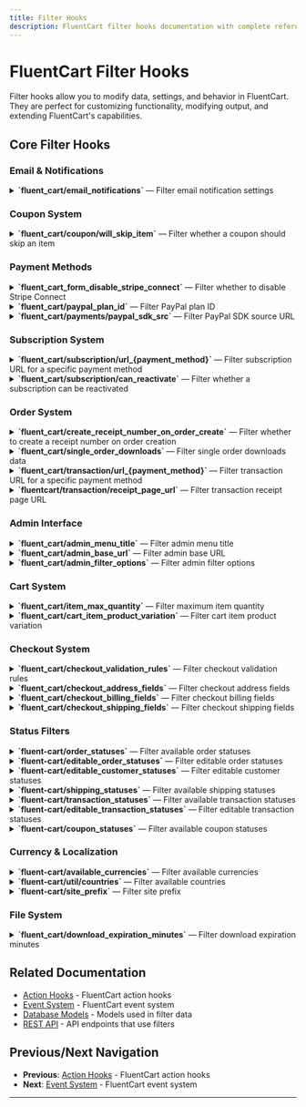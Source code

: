 ```yaml
---
title: Filter Hooks
description: FluentCart filter hooks documentation with complete reference and usage examples.
---
```


# FluentCart Filter Hooks

Filter hooks allow you to modify data, settings, and behavior in FluentCart. They are perfect for customizing functionality, modifying output, and extending FluentCart's capabilities.

## Core Filter Hooks

### Email & Notifications


<details>
<summary><strong>`fluent_cart/email_notifications`</strong> &mdash; Filter email notification settings</summary>

**When it runs:**
This filter is applied whenever FluentCart retrieves or prepares the email notification settings, allowing you to customize or override the default notification configuration.


**Parameters:**

- `$settings` (array): The current email notification settings
    ```php
    $settings = [
        'enabled'        => true,
        'recipients'     => ['admin@example.com'],
        'templates'      => [],
        'custom_setting' => 'any value',
    ];
    ```

**Returns:**
- $settings (array): The modified email notification settings array

**Usage:**
```php
add_filter('fluent_cart/email_notifications', function($settings) {
        // Example: Add a custom setting
        $settings['custom_setting'] = 'custom_value';
        return $settings;
}, 10, 1);
```
</details>

### Coupon System



<details>
<summary><strong>`fluent_cart/coupon/will_skip_item`</strong> &mdash; Filter whether a coupon should skip an item</summary>

**When it runs:**
This filter is applied during coupon validation for each cart item, allowing you to programmatically skip applying a coupon to specific items based on custom logic.

**Parameters:**

- `$willSkip` (bool): Whether the item should be skipped (default logic result)
- `$data` (array): Contextual data for the item and coupon
    ```php
    $data = [
        'item' => [
            'object_id',
            'product_id',
            'variation_id',
            'name',
            'quantity',
            'price',
            'subtotal',
            'total',
            'tax',
            'discount',
            'meta',
            'type',
            'sku',
            'image',
            'options',
            'cart_item_id',
        'coupon' => [
            'id',
            'parent',
            'title',
            'code',
            'status',
            'type',
            'conditions',
            'amount',
            'stackable',
            'priority',
            'use_count',
            'notes',
            'show_on_checkout',
            'start_date',
            'end_date',
            'max_uses',
        ],
        'cart' => [ /* Cart object, see Cart model for keys */ ]
    ];
    ```

**Returns:**
- `$willSkip` (bool): Whether to skip applying the coupon to this item

**Usage:**
```php
add_filter('fluent_cart/coupon/will_skip_item', function($willSkip, $data) {
    $item = $data['item'];
    $coupon = $data['coupon'];
    // Custom logic: skip coupon for a specific product
    if ($item['product_id'] === 123) {
        return true;
    }
    return $willSkip;
}, 10, 2);
```
</details>

### Payment Methods



<details>
<summary><strong>`fluent_cart_form_disable_stripe_connect`</strong> &mdash; Filter whether to disable Stripe Connect</summary>

**When it runs:**

**Parameters:**

- `$disable` (bool): Whether Stripe Connect is disabled (default logic result)
- `$data` (array): Contextual data. Example structure:
    ```php
    $data = [
        'user' => [
            'ID',
            'user_login',
            'user_pass',
            'user_nicename',
            'user_email',
            'user_url',
            'user_registered',
            'user_activation_key',
            'user_status',
            'display_name',
            'roles',
            'allcaps',
            'filter',
        ],
        'cart' => [
            'id',
            'items',
            'total',
            'subtotal',
            'tax',
            'discount',
            'fees',
            'shipping_total',
            'currency',
            'customer_id',
            'created_at',
            'updated_at',
            'meta',
        ],
        'environment' => [
            'is_admin',
            'is_ajax',
            'site_url',
            'home_url',
            'current_user_id',
            'request_ip',
            'user_agent',
        ]
    ];
    ```

**Returns:**
- `$disable` (bool): Whether to disable Stripe Connect

**Usage:**
```php
add_filter('fluent_cart_form_disable_stripe_connect', function($disable, $data) {
    // Example: Only allow Stripe Connect for admins
    if (is_admin() && current_user_can('manage_options')) {
        return false;
    }
    return $disable;
}, 10, 2);
```
</details>



<details>
<summary><strong>`fluent_cart/paypal_plan_id`</strong> &mdash; Filter PayPal plan ID</summary>

**When it runs:**
This filter is applied when FluentCart determines the PayPal plan ID to use for a subscription, allowing you to override the default plan ID based on subscription data.

**Parameters:**

- `$planId` (string): The current PayPal plan ID
- `$data` (array): Contextual data:
    ```php
    $data = [
        'subscription' => [
            'id',
            'status',
            'user_id',
            'product_id',
            'billing_cycle',
            'interval',
            'interval_count',
            'trial_days',
            'start_date',
            'total_cycles',
            'completed_cycles',
            'amount',
            'currency',
            'payment_method',
            'meta',
            'created_at',
            'updated_at',
        ]
    ];
    ```

**Returns:**
- `$planId` (string): The modified PayPal plan ID

**Usage:**
```php
add_filter('fluent_cart/paypal_plan_id', function($planId, $data) {
    $subscription = $data['subscription'];
    if ($subscription['billing_cycle'] === 'yearly') {
        return 'YEARLY_PLAN_ID';
    }
    return $planId;
}, 10, 2);
```
</details>


<details>
<summary><strong>`fluent_cart/payments/paypal_sdk_src`</strong> &mdash; Filter PayPal SDK source URL</summary>

**When it runs:**
This filter is applied when FluentCart enqueues the PayPal SDK script, allowing you to override the default SDK source URL.


**Parameters:**

- `$sdkSrc` (string): The current PayPal SDK source URL
- `$data` (array): Contextual data. Example structure:
    ```php
    $data = [
        'payment_method' => 'paypal',
        'environment' => [
            'is_admin',
            'is_ajax',
            'site_url',
            'home_url',
            'current_user_id',
            'request_ip',
            'user_agent',
        ],
        'cart' => [
            'id',
            'items',
            'total',
            'subtotal',
            'tax',
            'discount',
            'fees',
            'shipping_total',
            'currency',
            'customer_id',
            'created_at',
            'updated_at',
            'meta',
        ]
    ];
    ```

**Returns:**
- `$sdkSrc` (string): The modified SDK source URL

**Usage:**
```php
add_filter('fluent_cart/payments/paypal_sdk_src', function($sdkSrc, $data) {
    // Use a custom PayPal SDK source
    return 'https://www.paypal.com/sdk/js?client-id=YOUR_CLIENT_ID';
}, 10, 2);
```
</details>

### Subscription System


<details>
<summary><strong>`fluent_cart/subscription/url_{payment_method}`</strong> &mdash; Filter subscription URL for a specific payment method</summary>

**When it runs:**
This filter is applied when generating the management or view URL for a subscription, allowing you to customize the URL for each payment method (e.g., Stripe, PayPal).


**Parameters:**

- `$url` (string): The current subscription URL
- `$data` (array): Contextual data:
    ```php
    $data = [
            'status',
            'user_id',
            'product_id',
            'billing_cycle',
            'interval',
            'interval_count',
            'trial_days',
            'start_date',
            'end_date',
            'total_cycles',
            'completed_cycles',
            'amount',
            'currency',
            'payment_method',
            'meta',
            'created_at',
            'updated_at',
        ]
    ];
    ```

**Returns:**
- `$url` (string): The modified subscription URL

**Returns:**
- (string): The modified subscription URL

**Usage:**
```php
add_filter('fluent_cart/subscription/url_stripe', function($url, $data) {
        $subscription = $data['subscription'];
        // Custom subscription URL for Stripe
        return 'https://custom-portal.example.com/subscription/' . $subscription->id;
}, 10, 2);
```
</details>


<details>
<summary><strong>`fluent_cart/subscription/can_reactivate`</strong> &mdash; Filter whether a subscription can be reactivated</summary>

**When it runs:**
This filter is applied when checking if a cancelled subscription is eligible for reactivation, allowing you to override the default logic.


**Parameters:**

- `$canReactivate` (bool): Whether the subscription can be reactivated (default logic result)
- `$data` (array): Contextual data:
    ```php
    $data = [
        'subscription' => [
            'id',
            'status',
            'user_id',
            'product_id',
            'billing_cycle',
            'interval',
            'interval_count',
            'trial_days',
            'start_date',
            'total_cycles',
            'completed_cycles',
            'amount',
            'currency',
            'payment_method',
            'cancelled_at',
            'meta',
            'updated_at',
        ]
    ];
    ```

**Returns:**
- `$canReactivate` (bool): Whether to allow reactivation

**Returns:**
- (bool): Whether to allow reactivation

**Usage:**
```php
add_filter('fluent_cart/subscription/can_reactivate', function($canReactivate, $data) {
    $subscription = $data['subscription'];
    // Allow reactivation within 30 days of cancellation
    if ($subscription->status === 'cancelled' && $subscription->cancelled_at > strtotime('-30 days')) {
        return true;
    }
    return $canReactivate;
}, 10, 2);
```
</details>

### Order System


<details>
<summary><strong>`fluent_cart/create_receipt_number_on_order_create`</strong> &mdash; Filter whether to create a receipt number on order creation</summary>

**When it runs:**
This filter is applied when a new order is created, allowing you to control whether a receipt number should be generated for the order.


**Parameters:**

- `$create` (bool): Whether to create a receipt number (default logic result)

**Returns:**
- `$create` (bool): Whether to create a receipt number for the order

**Usage:**
```php
add_filter('fluent_cart/create_receipt_number_on_order_create', function($create) {
    // Always create receipt numbers for paid orders
    return true;
}, 10, 1);
```
</details>


<details>
<summary><strong>`fluent_cart/single_order_downloads`</strong> &mdash; Filter single order downloads data</summary>

**When it runs:**
This filter is applied when preparing the downloadable files for a specific order, allowing you to add, remove, or modify download data for the order.



**Parameters:**

- `$downloadData` (array): The current download data for the order
    ```php
    $downloadData = [
        'file_id' => [
            'name',
            'url',
            'size',
            'type',
            'expires_at',
            'download_count',
            'max_downloads',
        ]
    ];
    ```
- `$data` (array): Contextual data
    ```php
    $data = [
        'order' => [
            'id',
            'customer_id',
            'status',
            'total',
            'tax',
            'discount',
            'shipping_total',
            'currency',
            'created_at',
            'updated_at',
            'items',
            'meta',
        ]
    ];
    ```

**Returns:**
- `$downloadData` (array): The modified download data array

**Usage:**
```php
add_filter('fluent_cart/single_order_downloads', function($downloadData, $data) {
        $order = $data['order'];
        // Add a custom downloadable file
                'name' => 'Custom File',
                'url' => 'https://example.com/custom-file.pdf'
        ];
        return $downloadData;
}, 10, 2);
```
</details>



<details>
<summary><strong>`fluent_cart/transaction/url_{payment_method}`</strong> &mdash; Filter transaction URL for a specific payment method</summary>

**When it runs:**
This filter is applied when generating the management or view URL for a transaction, allowing you to customize the URL for each payment method (e.g., Stripe, PayPal).



**Parameters:**

- `$url` (string): The current transaction URL
- `$data` (array): Contextual data:
    ```php
    $data = [
        'transaction' => [
            'id',
            'transaction_id',
            'order_id',
            'payment_method',
            'status',
            'amount',
            'currency',
            'created_at',
            'updated_at',
            'meta',
        ]
    ];
    ```

**Returns:**
- `$url` (string): The modified transaction URL

**Returns:**
- (string): The modified transaction URL

**Usage:**
```php
add_filter('fluent_cart/transaction/url_stripe', function($url, $data) {
        $transaction = $data['transaction'];
        // Custom transaction URL for Stripe
        return 'https://dashboard.stripe.com/payments/' . $transaction->transaction_id;
}, 10, 2);
```
</details>


<details>
<summary><strong>`fluentcart/transaction/receipt_page_url`</strong> &mdash; Filter transaction receipt page URL</summary>

**When it runs:**
This filter is applied when generating the URL for the transaction receipt page, allowing you to customize the receipt page URL for a transaction.




**Parameters:**

- `$url` (string): The current receipt page URL
- `$data` (array): Contextual data:
    ```php
    $data = [
        'transaction' => [
            'id',
            'transaction_id',
            'order_id',
            'payment_method',
            'status',
            'amount',
            'currency',
            'created_at',
            'updated_at',
            'meta',
        ],
        'order' => [
            'status',
            'parent_id',
            'invoice_no',
            'receipt_number',
            'fulfillment_type',
            'type',
            'customer_id',
            'payment_method',
            'payment_method_title',
            'payment_status',
            'currency',
            'subtotal',
            'discount_tax',
            'manual_discount_total',
            'coupon_discount_total',
            'shipping_tax',
            'shipping_total',
            'tax_total',
            'tax_behavior',
            'total_amount',
            'rate',
            'note',
            'ip_address',
            'completed_at',
            'refunded_at',
            'total_refund',
            'uuid',
            'created_at',
            'refunded_at',
            'total_paid',
            'mode',
            'shipping_status',
            'config',
        ]
    ];
    ```

**Returns:**
- `$url` (string): The modified receipt page URL

**Returns:**
- (string): The modified receipt page URL

**Usage:**
```php
add_filter('fluentcart/transaction/receipt_page_url', function($url, $data) {
        $transaction = $data['transaction'];
        // Custom receipt page URL
        return home_url('/receipt/' . $transaction->id);
}, 10, 2);
```
</details>

### Admin Interface


<details>
<summary><strong>`fluent_cart/admin_menu_title`</strong> &mdash; Filter admin menu title</summary>

**When it runs:**
This filter is applied when generating the FluentCart admin menu title, allowing you to customize the menu label in the WordPress dashboard.


**Parameters:**

- `$title` (string): The current admin menu title
- `$data` (array): Contextual data. Example structure:
    ```php
    $data = [
        'user' => [
            'ID',
            'user_login',
            'user_pass',
            'user_nicename',
            'user_email',
            'user_url',
            'user_registered',
            'user_activation_key',
            'user_status',
            'display_name',
            'roles',
            'allcaps',
            'filter',
        ],
        'settings' => [
            'currency',
            'tax_enabled',
            'shipping_enabled',
            'store_name',
            'store_email',
            'store_address',
            'meta',
        ]
    ];
    ```

**Returns:**
- `$title` (string): The modified admin menu title

**Usage:**
```php
add_filter('fluent_cart/admin_menu_title', function($title, $data) {
    // Custom admin menu title
    return 'My Custom Store';
}, 10, 2);
```
</details>


<details>
<summary><strong>`fluent_cart/admin_base_url`</strong> &mdash; Filter admin base URL</summary>

**When it runs:**
This filter is applied when generating the base URL for FluentCart admin pages, allowing you to customize the admin URL structure.


**Parameters:**

- `$url` (string): The current admin base URL
- `$data` (array): Contextual data. Example structure:
    ```php
    $data = [
        'user' => [
            'ID',
            'user_login',
            'user_pass',
            'user_nicename',
            'user_email',
            'user_url',
            'user_registered',
            'user_activation_key',
            'user_status',
            'display_name',
            'roles',
            'allcaps',
            'filter',
        ],
        'settings' => [
            'currency',
            'tax_enabled',
            'shipping_enabled',
            'store_name',
            'store_email',
            'store_address',
            'meta',
        ]
    ];
    ```

**Returns:**
- `$url` (string): The modified admin base URL

**Usage:**
```php
add_filter('fluent_cart/admin_base_url', function($url, $data) {
    // Custom admin base URL
    return admin_url('admin.php?page=my-custom-store#/');
}, 10, 2);
```
</details>


<details>
<summary><strong>`fluent_cart/admin_filter_options`</strong> &mdash; Filter admin filter options</summary>

**When it runs:**
This filter is applied when generating the available filter options in the FluentCart admin interface, allowing you to add, remove, or modify filter options.


**Parameters:**

- `$options` (array): The current filter options
    ```php
    $options = [
        'filter_key' => [
            'label',
            'options',
            'default',
            'description',
            'type',
        ]
    ];
    ```
- `$data` (array): Contextual data. Example structure:
    ```php
    $data = [
        'user' => [
            'ID',
            'user_login',
            'user_pass',
            'user_nicename',
            'user_email',
            'user_url',
            'user_registered',
            'user_activation_key',
            'user_status',
            'display_name',
            'roles',
            'allcaps',
            'filter',
        ],
        'context' => [
            'screen',
            'section',
            'meta',
        ]
    ];
    ```

**Returns:**
- `$options` (array): The modified filter options array

**Usage:**
```php
add_filter('fluent_cart/admin_filter_options', function($options, $data) {
    // Add a custom filter option
    $options['custom_filter'] = [
        'label' => 'Custom Filter',
        'options' => ['option1', 'option2']
    ];
    return $options;
}, 10, 2);
```
</details>

### Cart System


<details>
<summary><strong>`fluent_cart/item_max_quantity`</strong> &mdash; Filter maximum item quantity</summary>

**When it runs:**
This filter is applied when determining the maximum quantity allowed for a cart item, allowing you to set custom quantity limits per product or variation.



**Parameters:**

- `$quantity` (int): The current maximum quantity allowed
- `$data` (array): Contextual data
    ```php
    $data = [
        'variation' => [
            'id',
            'sku',
            'price',
            'stock',
            'attributes',
            'image',
            'meta',
        ],
        'product' => [
            'id',
            'name',
            'sku',
            'price',
            'stock',
            'type',
            'categories',
            'image',
            'meta',
        ]
    ];
    ```

**Returns:**
- `$quantity` (int): The modified maximum quantity

**Usage:**
```php
add_filter('fluent_cart/item_max_quantity', function($quantity, $data) {
    $variation = $data['variation'];
    $product = $data['product'];
    // Custom quantity limit for a specific product
    if ($product['id'] === 123) {
        return 5;
    }
    return $quantity;
}, 10, 2);
```
</details>


<details>
<summary><strong>`fluent_cart/cart_item_product_variation`</strong> &mdash; Filter cart item product variation</summary>

**When it runs:**
This filter is applied when retrieving or updating the product variation for a cart item, allowing you to modify the variation object before it is used in the cart.


**Parameters:**

- `$variation` (object): The current product variation object
- `$itemId` (int): The cart item ID
- `$incrementBy` (int): The quantity increment value
- `$existingItems` (array): The current cart items array

**Returns:**
- (object): The modified product variation object

**Usage:**
```php
add_filter('fluent_cart/cart_item_product_variation', function($variation, $itemId, $incrementBy, $existingItems) {
    // Custom variation logic
    if ($variation->id === 456) {
        $variation->custom_field = 'custom_value';
    }
    return $variation;
}, 10, 4);
```
</details>

### Checkout System


<details>
<summary><strong>`fluent_cart/checkout_validation_rules`</strong> &mdash; Filter checkout validation rules</summary>

**When it runs:**
This filter is applied when building the validation rules for the checkout form, allowing you to add, remove, or modify validation requirements for checkout fields.

**Parameters:**

- `$rules` (array): The current validation rules array. Example:
    ```php
    $rules = [
        'field_name' => 'required|string',
        'custom_field' => 'required|string|max:255',
        // ...
    ];
    ```
- `$data` (array): Contextual data for the checkout (may include cart, user, etc.)

**Returns:**
- `$rules` (array): The modified validation rules array

**Usage:**
```php
add_filter('fluent_cart/checkout_validation_rules', function($rules, $data) {
    // Add custom validation rules
    $rules['custom_field'] = 'required|string|max:255';
    return $rules;
}, 10, 2);
```
</details>


<details>
<summary><strong>`fluent_cart/checkout_address_fields`</strong> &mdash; Filter checkout address fields</summary>

**When it runs:**
This filter is applied when building the address fields for the checkout form, allowing you to add, remove, or modify address fields.


**Parameters:**

- `$fields` (array): The current address fields array
    ```php
    $fields = [
        'custom_field' => [
            'label'    => 'Custom Field',
            'type'     => 'text',
            'required' => false
        ]
    ];
    ```
- `$data` (array): Contextual data for the checkout (may include cart, user, etc.)

**Returns:**
- (array): The modified address fields array

**Usage:**
```php
add_filter('fluent_cart/checkout_address_fields', function($fields, $data) {
    // Add a custom address field
    $fields['custom_field'] = [
        'label' => 'Custom Field',
        'type' => 'text',
        'required' => false
    ];
    return $fields;
}, 10, 2);
```
</details>


<details>
<summary><strong>`fluent_cart/checkout_billing_fields`</strong> &mdash; Filter checkout billing fields</summary>

**When it runs:**
This filter is applied when building the billing fields for the checkout form, allowing you to add, remove, or modify billing fields.


**Parameters:**

- `$fields` (array): The current billing fields array
    ```php
    $fields = [
        'company_name' => [
            'label'    => 'Company Name',
            'type'     => 'text',
            'required' => false
        ]
    ];
    ```
- `$data` (array): Contextual data for the checkout (may include cart, user, etc.)

**Returns:**
- (array): The modified billing fields array

**Usage:**
```php
add_filter('fluent_cart/checkout_billing_fields', function($fields, $data) {
    // Add a custom billing field
    $fields['company_name'] = [
        'label' => 'Company Name',
        'type' => 'text',
        'required' => false
    ];
    return $fields;
}, 10, 2);
```
</details>


<details>
<summary><strong>`fluent_cart/checkout_shipping_fields`</strong> &mdash; Filter checkout shipping fields</summary>

**When it runs:**
This filter is applied when building the shipping fields for the checkout form, allowing you to add, remove, or modify shipping fields.


**Parameters:**

- `$fields` (array): The current shipping fields array
    ```php
    $fields = [
        'delivery_instructions' => [
            'label'    => 'Delivery Instructions',
            'type'     => 'textarea',
            'required' => false
        ]
    ];
    ```
- `$data` (array): Contextual data for the checkout (may include cart, user, etc.)

**Returns:**
- (array): The modified shipping fields array

**Usage:**
```php
add_filter('fluent_cart/checkout_shipping_fields', function($fields, $data) {
    // Add a custom shipping field
    $fields['delivery_instructions'] = [
        'label' => 'Delivery Instructions',
        'type' => 'textarea',
        'required' => false
    ];
    return $fields;
}, 10, 2);
```
</details>

### Status Filters


<details>
<summary><strong>`fluent-cart/order_statuses`</strong> &mdash; Filter available order statuses</summary>

**When it runs:**
This filter is applied when retrieving the list of available order statuses, allowing you to add, remove, or modify order statuses.


**Parameters:**

- `$statuses` (array): The current order statuses array. Example structure:
    ```php
    $statuses = [
        'processing' => 'Processing',
        'completed'  => 'Completed',
        'on-hold'    => 'On Hold',
        'canceled'   => 'Canceled',
        'failed'     => 'Failed',
    ];
    ```

**Returns:**
- `$statuses` (array): The modified order statuses array

**Usage:**
```php
add_filter('fluent-cart/order_statuses', function($statuses) {
    // Add a custom order status
    $statuses['custom_status'] = 'Custom Status';
    return $statuses;
}, 10, 1);
```
</details>


<details>
<summary><strong>`fluent-cart/editable_order_statuses`</strong> &mdash; Filter editable order statuses</summary>

**When it runs:**
This filter is applied when retrieving the list of order statuses that can be edited, allowing you to control which statuses are editable in the admin UI.


**Parameters:**

- `$statuses` (array): The current editable order statuses array. Example structure:
    ```php
    $statuses = [
        'on-hold'    => 'On Hold',
        'processing' => 'Processing',
        'completed'  => 'Completed',
        'canceled'   => 'Canceled',
    ];
    ```

**Returns:**
- `$statuses` (array): The modified editable order statuses array

**Usage:**
```php
add_filter('fluent-cart/editable_order_statuses', function($statuses) {
    // Remove a status from the editable list
    unset($statuses['completed']);
    return $statuses;
}, 10, 1);
```
</details>


<details>
<summary><strong>`fluent-cart/editable_customer_statuses`</strong> &mdash; Filter editable customer statuses</summary>

**When it runs:**
This filter is applied when retrieving the list of customer statuses that can be edited, allowing you to control which statuses are editable in the admin UI.


**Parameters:**

- `$statuses` (array): The current editable customer statuses array. Example structure:
    ```php
    $statuses = [
        'active'   => 'Active',
        'inactive' => 'Inactive',
    ];
    ```

**Returns:**
- `$statuses` (array): The modified editable customer statuses array

**Usage:**
```php
add_filter('fluent-cart/editable_customer_statuses', function($statuses) {
    // Add a custom customer status
    $statuses['vip'] = 'VIP Customer';
    return $statuses;
}, 10, 1);
```
</details>


<details>
<summary><strong>`fluent-cart/shipping_statuses`</strong> &mdash; Filter available shipping statuses</summary>

**When it runs:**
This filter is applied when retrieving the list of available shipping statuses, allowing you to add, remove, or modify shipping statuses.


**Parameters:**

- `$statuses` (array): The current shipping statuses array. Example structure:
    ```php
    $statuses = [
        'unshipped'   => 'Unhipped',
        'shipped'     => 'Shipped',
        'delivered'   => 'Delivered',
        'unshippable' => 'Unshippable',
    ];
    ```

**Returns:**
- `$statuses` (array): The modified shipping statuses array

**Usage:**
```php
add_filter('fluent-cart/shipping_statuses', function($statuses) {
    // Add a custom shipping status
    $statuses['custom_shipping'] = 'Custom Shipping';
    return $statuses;
}, 10, 1);
```
</details>


<details>
<summary><strong>`fluent-cart/transaction_statuses`</strong> &mdash; Filter available transaction statuses</summary>

**When it runs:**
This filter is applied when retrieving the list of available transaction statuses, allowing you to add, remove, or modify transaction statuses.


**Parameters:**

- `$statuses` (array): The current transaction statuses array. Example structure:
    ```php
    $statuses = [
        'pending'         => 'Pending',
        'paid'            => 'Paid',
        'require_capture' => 'Authorized (Require Capture)',
        'failed'          => 'Failed',
        'refunded'        => 'Refunded',
        'active'          => 'Active',
    ];
    ```

**Returns:**
- `$statuses` (array): The modified transaction statuses array

**Usage:**
```php
add_filter('fluent-cart/transaction_statuses', function($statuses) {
    // Add a custom transaction status
    $statuses['custom_transaction'] = 'Custom Transaction';
    return $statuses;
}, 10, 1);
```
</details>


<details>
<summary><strong>`fluent-cart/editable_transaction_statuses`</strong> &mdash; Filter editable transaction statuses</summary>

**When it runs:**
This filter is applied when retrieving the list of transaction statuses that can be edited, allowing you to control which statuses are editable in the admin UI.


**Parameters:**

- `$statuses` (array): The current editable transaction statuses array. Example structure:
    ```php
    $statuses = [
        'pending'   => 'Pending',
        'succeeded' => 'Succeeded',
        'failed'    => 'Failed',
        'refunded'  => 'Refunded',
    ];
    ```

**Returns:**
- `$statuses` (array): The modified editable transaction statuses array

**Usage:**
```php
add_filter('fluent-cart/editable_transaction_statuses', function($statuses) {
    // Remove a status from the editable list
    unset($statuses['completed']);
    return $statuses;
}, 10, 1);
```
</details>


<details>
<summary><strong>`fluent-cart/coupon_statuses`</strong> &mdash; Filter available coupon statuses</summary>

**When it runs:**
This filter is applied when retrieving the list of available coupon statuses, allowing you to add, remove, or modify coupon statuses.


**Parameters:**

- `$statuses` (array): The current coupon statuses array. Example structure:
    ```php
    $statuses = [
        'active'   => 'Active',
        'expired'  => 'Expired',
        'disabled' => 'Disabled',
    ];
    ```

**Returns:**
- `$statuses` (array): The modified coupon statuses array

**Usage:**
```php
add_filter('fluent-cart/coupon_statuses', function($statuses) {
    // Add a custom coupon status
    $statuses['custom_coupon'] = 'Custom Coupon';
    return $statuses;
}, 10, 1);
```
</details>

### Currency & Localization


<details>
<summary><strong>`fluent-cart/available_currencies`</strong> &mdash; Filter available currencies</summary>

**When it runs:**
This filter is applied when retrieving the list of available currencies, allowing you to add, remove, or modify currencies.


**Parameters:**

- `$currencies` (array): The current available currencies array. Example structure:
    ```php
    $currencies = [
        'BDT' => [
            'label'  => 'Bangladeshi Taka',
            'value'  => 'BDT',
            'symbol' => '৳',
        ],
        'USD' => [
            'label'  => 'United State Dollar',
            'value'  => 'USD',
            'symbol' => '$',
        ],
        'GBP' => [
            'label'  => 'United Kingdom',
            'value'  => 'GBP',
            'symbol' => '£',
        ],
    ];
    ```

**Returns:**
- `$currencies` (array): The modified available currencies array

**Usage:**
```php
add_filter('fluent-cart/available_currencies', function($currencies) {
    // Add a custom currency
    $currencies['BTC'] = 'Bitcoin';
    return $currencies;
}, 10, 1);
```
</details>


<details>
<summary><strong>`fluent-cart/util/countries`</strong> &mdash; Filter available countries</summary>

**When it runs:**
This filter is applied when retrieving the list of available countries, allowing you to add, remove, or modify countries.


**Parameters:**

- `$countries` (array): The current available countries array. Example structure:
    ```php
    $countries = [
        'AF' => 'Afghanistan',
        'AX' => 'Åland Islands',
        'AL' => 'Albania',
        'DZ' => 'Algeria',
        // ...
    ];
    ```

**Returns:**
- `$countries` (array): The modified available countries array

**Usage:**
```php
add_filter('fluent-cart/util/countries', function($countries) {
    // Add a custom country
    $countries['XX'] = 'Custom Country';
    return $countries;
}, 10, 1);
```
</details>


<details>
<summary><strong>`fluent-cart/site_prefix`</strong> &mdash; Filter site prefix</summary>

**When it runs:**
This filter is applied when retrieving the site prefix used for FluentCart data, allowing you to customize the prefix for multi-site or branding purposes.


**Parameters:**

- `$prefix` (string): The current site prefix

**Returns:**
- (string): The modified site prefix

**Usage:**
```php
add_filter('fluent-cart/site_prefix', function($prefix) {
    // Custom site prefix
    return 'MYSTORE_';
}, 10, 1);
```
</details>

### File System


<details>
<summary><strong>`fluent_cart/download_expiration_minutes`</strong> &mdash; Filter download expiration minutes</summary>

**When it runs:**
This filter is applied when determining the expiration time (in minutes) for downloadable files, allowing you to set custom expiration times based on file type or other logic.


**Parameters:**

- `$minutes` (int): The current expiration time in minutes
- `$data` (array): Contextual data
    ```php
    $data = [
        'file' => [
            'type' => 'premium',
            'name' => 'file.pdf',
            // ...
        ]
    ];
    ```

**Returns:**
- (int): The modified expiration time in minutes

**Usage:**
```php
add_filter('fluent_cart/download_expiration_minutes', function($minutes, $data) {
    $file = $data['file'];
    // Custom expiration logic for premium files
    if ($file['type'] === 'premium') {
        return 1440; // 24 hours
    }
    return $minutes;
}, 10, 2);
```
</details>

## Related Documentation

- [Action Hooks](./actions) - FluentCart action hooks
- [Event System](./events) - FluentCart event system
- [Database Models](/database/models) - Models used in filter data
- [REST API](/api/) - API endpoints that use filters

## Previous/Next Navigation

- **Previous**: [Action Hooks](./actions) - FluentCart action hooks
- **Next**: [Event System](./events) - FluentCart event system

---

